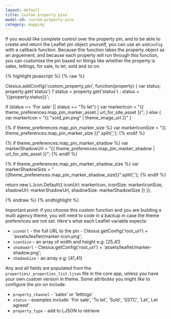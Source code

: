 ```yaml
---
layout: default
title: Custom property pins
modal-id: custom-property-pins
category: mapping
---
```

If you would like complete control over the property pin, and to be able to create and return the Leaflet pin object yourself, you can use an ``addConfig`` with a callback function. Because this function takes the property object as an arguement, and because each property will run through this function, you can customise the pin based on things like whether the property is sales, lettings, for sale, to let, sold and so on.

{% highlight javascript %}
{% raw %}

Ctesius.addConfig('custom_property_pin', function(property) {
 var status;
 property.get('status') ? status = property.get('status') : status = '{{property.status}}';

 if (status == 'For sale' || status == "To let") {
  var markerIcon = "{{ theme_preferences.map_pin_marker_asset | url_for_site_asset }}";
 } else {
  var markerIcon = "{{ "sold_pin.png" | theme_image_url }}"
 }
       
 {% if theme_preferences.map_pin_marker_size %}
  var markerIconSize = "{{ theme_preferences.map_pin_marker_size }}".split(',');
 {% endif %}

 {% if theme_preferences.map_pin_marker_shadow %}
  var markerShadowUrl = "{{ theme_preferences.map_pin_marker_shadow | url_for_site_asset }}";
 {% endif %}

 {% if theme_preferences.map_pin_marker_shadow_size %}
  var markerShadowSize = "{{theme_preferences.map_pin_marker_shadow_size}}".split(',');
 {% endif %}

 return new L.Icon.Default({
  iconUrl: markerIcon,
  iconSize: markerIconSize,
  shadowUrl: markerShadowUrl,
  shadowSize: markerShadowSize
 })
});

{% endraw %}
{% endhighlight %}

Important point: if you choose this custom function and you are building a multi agency theme, you will need to code in a backup in case the theme preferences are not set. Here's what each Leaflet variable expects:

- ``iconUrl`` - the full URL to the pin - Ctesius.getConfig('root_url') + 'assets/leaflet/marker-icon.png';
- ``iconSize`` - an array of width and height e.g: [25,41]
- ``shadowUrl`` - Ctesius.getConfig('root_url') + 'assets/leaflet/marker-shadow.png';
- ``shadowSize`` - an array e.g: [41,41]

Any and all fields are populated from the ``properties/_properties_list.ljson`` file in the core app, unless you have your own custom version in theme. Some attributes you might like to configure the pin on include:

- ``property_channel`` - 'sales' or 'lettings'
- ``status`` -  examples include: 'For sale', 'To let', 'Sold', 'SSTC', 'Let', Let agreed'
- ``property_type`` - add to LJSON to retrieve

